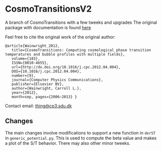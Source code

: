 # CosmoTransitionsV2
A branch of CosmoTransitions with a few tweeks and upgrades
The original package with documentation is found [here](https://github.com/clwainwright/CosmoTransitions)

Feel free to cite the original work of the original author:

```
@article{Wainwright_2012,
   title={CosmoTransitions: Computing cosmological phase transition temperatures and bubble profiles with multiple fields},
   volume={183},
   ISSN={0010-4655},
   url={http://dx.doi.org/10.1016/j.cpc.2012.04.004},
   DOI={10.1016/j.cpc.2012.04.004},
   number={9},
   journal={Computer Physics Communications},
   publisher={Elsevier BV},
   author={Wainwright, Carroll L.},
   year={2012},  
   month=sep, pages={2006–2013} }
```

Contact email: thing@cp3.sdu.dk

## Changes

The main changes involve modifications to support a new function in `derST` in `generic_potential.py`. This is used to compute the beta value and makes a plot of the S/T behavior.
There may also other minor tweeks.
